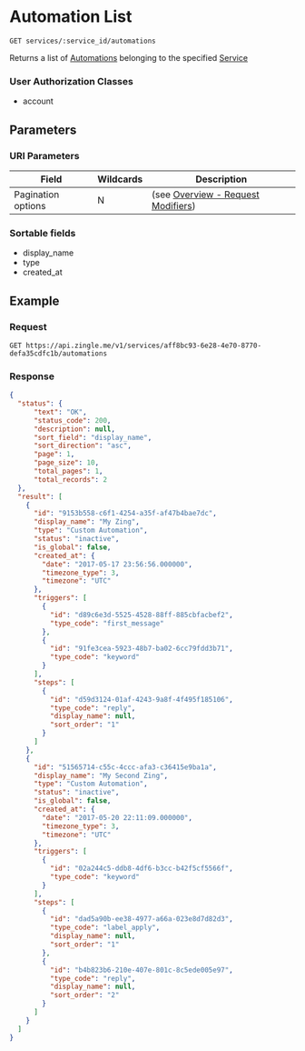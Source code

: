 # Automation List

    GET services/:service_id/automations
    
Returns a list of [Automations] belonging to the specified [Service]

### User Authorization Classes 
* account

## Parameters
### URI Parameters
Field | Wildcards | Description
--- | --- | ---
Pagination options | N | (see [Overview - Request Modifiers][])
### Sortable fields
* display_name
* type
* created_at

## Example
### Request

    GET https://api.zingle.me/v1/services/aff8bc93-6e28-4e70-8770-defa35cdfc1b/automations

### Response
``` json
{
  "status": {
      "text": "OK",
      "status_code": 200,
      "description": null,
      "sort_field": "display_name",
      "sort_direction": "asc",
      "page": 1,
      "page_size": 10,
      "total_pages": 1,
      "total_records": 2
  },
  "result": [
    {
      "id": "9153b558-c6f1-4254-a35f-af47b4bae7dc",
      "display_name": "My Zing",
      "type": "Custom Automation",
      "status": "inactive",
      "is_global": false,
      "created_at": {
        "date": "2017-05-17 23:56:56.000000",
        "timezone_type": 3,
        "timezone": "UTC"
      },
      "triggers": [
        {
          "id": "d89c6e3d-5525-4528-88ff-885cbfacbef2",
          "type_code": "first_message"
        },
        {
          "id": "91fe3cea-5923-48b7-ba02-6cc79fdd3b71",
          "type_code": "keyword"
        }
      ],
      "steps": [
        {
          "id": "d59d3124-01af-4243-9a8f-4f495f185106",
          "type_code": "reply",
          "display_name": null,
          "sort_order": "1"
        }
      ]
    },
    {
      "id": "51565714-c55c-4ccc-afa3-c36415e9ba1a",
      "display_name": "My Second Zing",
      "type": "Custom Automation",
      "status": "inactive",
      "is_global": false,
      "created_at": {
        "date": "2017-05-20 22:11:09.000000",
        "timezone_type": 3,
        "timezone": "UTC"
      },
      "triggers": [
        {
          "id": "02a244c5-ddb8-4df6-b3cc-b42f5cf5566f",
          "type_code": "keyword"
        }
      ],
      "steps": [
        {
          "id": "dad5a90b-ee38-4977-a66a-023e8d7d82d3",
          "type_code": "label_apply",
          "display_name": null,
          "sort_order": "1"
        },
        {
          "id": "b4b823b6-210e-407e-801c-8c5ede005e97",
          "type_code": "reply",
          "display_name": null,
          "sort_order": "2"
        }
      ]
    }
  ]
}
```

[Overview - Request Modifiers]: /README.md#request-modifiers
[Automations]: README.md
[Service]: /services/README.md
